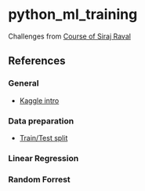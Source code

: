 # python_ml_training

Challenges from [Course of Siraj Raval](https://www.youtube.com/watch?v=T5pRlIbr6gg&amp;list=PL2-dafEMk2A6QKz1mrk1uIGfHkC1zZ6UU)

## References ##

### General ###

* [Kaggle intro](https://www.kaggle.com/timolee/a-home-for-pandas-and-sklearn-beginner-how-tos)

### Data preparation ###

* [Train/Test split](https://towardsdatascience.com/train-test-split-and-cross-validation-in-python-80b61beca4b6)

### Linear Regression ###

### Random Forrest ###
